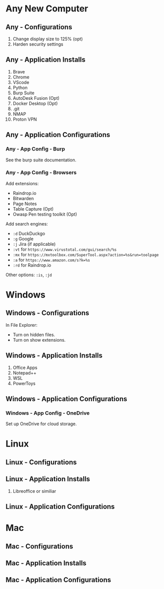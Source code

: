 # Any New Computer
## Any - Configurations
1. Change display size to 125% (opt)
2. Harden security settings
## Any - Application Installs
1. Brave
2. Chrome
3. VScode
4. Python
5. Burp Suite
6. AutoDesk Fusion (Opt)
7. Docker Desktop (Opt)
8. .git
9. NMAP
10. Proton VPN
## Any - Application Configurations
### Any - App Config - Burp
See the burp suite documentation. 
### Any - App Config - Browsers 
Add extensions:
- Raindrop.io
- Bitwarden
- Page Notes
- Table Capture (Opt)
- Owasp Pen testing toolkit (Opt)

Add search engines:
- `:d` DuckDuckgo
- `:g` Google
- `:j` Jira (if applicable)
- `:vt` for `https://www.virustotal.com/gui/search/%s`
- `:mx` for `https://mxtoolbox.com/SuperTool.aspx?action=%s&run=toolpage`
- `:a` for `https://www.amazon.com/s?k=%s`
- `:rd` for Raindrop.io

Other options: `:is`, `:jd`

# Windows
## Windows - Configurations
In File Explorer:
- Turn on hidden files.
- Turn on show extensions. 
## Windows - Application Installs
1. Office Apps
2. Notepad++
3. WSL
4. PowerToys
## Windows - Application Configurations
### Windows - App Config - OneDrive
Set up OneDrive for cloud storage. 

# Linux 
## Linux - Configurations
## Linux - Application Installs
1. Libreoffice or similiar
## Linux - Application Configurations

# Mac
## Mac - Configurations
## Mac - Application Installs
## Mac - Application Configurations
